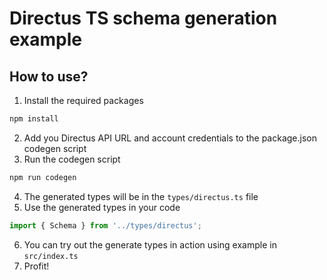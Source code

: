 # Directus TS schema generation example
## How to use?

1. Install the required packages
```bash
npm install
```
2. Add you Directus API URL and account credentials to the package.json codegen script
3. Run the codegen script
```bash
npm run codegen
```
4. The generated types will be in the `types/directus.ts` file
5. Use the generated types in your code
```typescript
import { Schema } from '../types/directus';
```
6. You can try out the generate types in action using example in `src/index.ts`
7. Profit!

